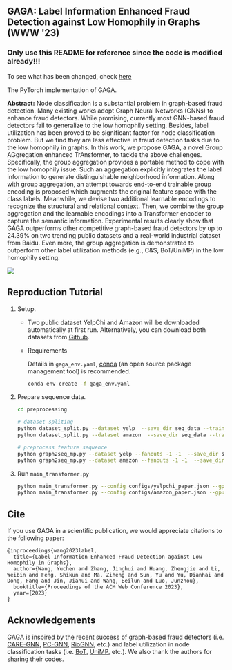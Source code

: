 ## GAGA: Label Information Enhanced Fraud Detection against Low Homophily in Graphs (WWW '23)
### Only use this README for reference since the code is modified already!!!
To see what has been changed, check [here](https://github.com/Orion-wyc/GAGA/compare/master...hoangdzung:GAGA:master)

The PyTorch implementation of GAGA.

**Abstract:** Node classification is a substantial problem in graph-based fraud detection. Many existing works adopt Graph Neural Networks (GNNs) to enhance fraud detectors. While promising, currently most GNN-based fraud detectors fail to generalize to the low homophily setting. Besides, label utilization has been proved to be significant factor for node classification problem. But we find they are less effective in fraud detection tasks due to the low homophily in graphs. In this work, we propose GAGA, a novel Group AGgregation enhanced TrAnsformer, to tackle the above challenges. Specifically, the group aggregation provides a portable method to cope with the low homophily issue. Such an aggregation explicitly integrates the label information to generate distinguishable neighborhood information. Along with group aggregation, an attempt towards end-to-end trainable group encoding is proposed which augments the original feature space with the class labels. Meanwhile, we devise two additional learnable encodings to recognize the structural and relational context. Then, we combine the group aggregation and the learnable encodings into a Transformer encoder to capture the semantic information. Experimental results clearly show that GAGA outperforms other competitive graph-based fraud detectors by up to 24.39% on two trending public datasets and a real-world industrial dataset from Baidu. Even more, the group aggregation is demonstrated to outperform other label utilization methods (e.g., C&S, BoT/UniMP) in the low homophily setting.



![](https://github.com/Orion-wyc/GAGA/blob/master/images/gaga_overview.png)

## Reproduction Tutorial

1. Setup.

   - Two public dataset YelpChi and Amazon will be downloaded automatically at first run. Alternatively, you can download both datasets from [Github](https://github.com/YingtongDou/CARE-GNN).

   - Requirements

     Details in `gaga_env.yaml`, [conda](https://docs.conda.io/en/latest/) (an open source package management tool) is recommended.

     ```bash
     conda env create -f gaga_env.yaml
     ```

2. Prepare sequence data.

   ```bash
   cd preprocessing
   
   # dataset spliting
   python dataset_split.py --dataset yelp  --save_dir seq_data --train_size 0.4 --val_size 0.1
   python dataset_split.py --dataset amazon  --save_dir seq_data --train_size 0.4 --val_size 0.1
   
   # preprocess feature sequence
   python graph2seq_mp.py --dataset yelp --fanouts -1 -1  --save_dir seq_data --train_size 0.4 --val_size 0.1 --n_workers 8 --add_self_loop --norm_feat
   python graph2seq_mp.py --dataset amazon --fanouts -1 -1  --save_dir seq_data --train_size 0.4 --val_size 0.1 --n_workers 8 --add_self_loop --norm_feat
   ```

3. Run `main_transformer.py`

   ```bash
   python main_transformer.py --config configs/yelpchi_paper.json --gpu 0  --log_dir logs --early_stop 100
   python main_transformer.py --config configs/amazon_paper.json --gpu 1  --log_dir logs --early_stop 100
   ```



## Cite

If you use GAGA in a scientific publication, we would appreciate citations to the following paper:

```
@inproceedings{wang2023label,
  title={Label Information Enhanced Fraud Detection against Low Homophily in Graphs},
  author={Wang, Yuchen and Zhang, Jinghui and Huang, Zhengjie and Li, Weibin and Feng, Shikun and Ma, Ziheng and Sun, Yu and Yu, Dianhai and Dong, Fang and Jin, Jiahui and Wang, Beilun and Luo, Junzhou},
  booktitle={Proceedings of the ACM Web Conference 2023},
  year={2023}
}
```



## Acknowledgements

GAGA is inspired by the recent success of graph-based fraud detectors (i.e. [CARE-GNN](https://github.com/YingtongDou/CARE-GNN.), [PC-GNN](https://github.com/PonderLY/PC-GNN), [RioGNN](https://github.com/safe-graph/RioGNN), etc.) and label utilization in node classification tasks (i.e. [BoT](https://arxiv.org/abs/2103.13355), [UniMP](https://www.ijcai.org/proceedings/2021/0214.pdf), etc.). We also thank the authors for sharing their codes.
